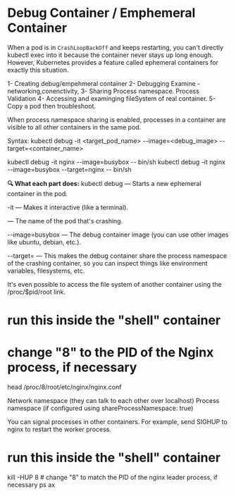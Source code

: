 # Debug Container / Emphemeral Container



When a pod is in `CrashLoopBackOff` and keeps restarting, you can't directly kubectl exec into it because the container never stays up long enough. However, Kubernetes provides a feature called ephemeral containers for exactly this situation.



1- Creating debug/empehmeral container
2- Debugging Examine - networking,conenctivity,
3- Sharing Process namespace. Process Validation
4- Accessing and examinging fileSystem of real container.
5-Copy a pod then troubleshoot.


When process namespace sharing is enabled, processes in a container are visible to all other containers in the same pod.



Syntax:
kubectl debug -it <target_pod_name> --image=<debug_image> --target=<container_name>   


kubectl debug -it nginx --image=busybox  -- bin/sh
kubectl debug -it nginx --image=busybox --target=nginx -- bin/sh



**🔍 What each part does:**
kubectl debug — Starts a new ephemeral container in the pod.

-it — Makes it interactive (like a terminal).

<pod-name> — The name of the pod that's crashing.

--image=busybox — The debug container image (you can use other images like ubuntu, debian, etc.).

--target=<container-name> — This makes the debug container share the process namespace of the crashing container, so you can inspect things like environment variables, filesystems, etc.





It's even possible to access the file system of another container using the /proc/$pid/root link.


# run this inside the "shell" container
# change "8" to the PID of the Nginx process, if necessary
head /proc/8/root/etc/nginx/nginx.conf




Network namespace (they can talk to each other over localhost)
Process namespace (if configured using shareProcessNamespace: true)


You can signal processes in other containers. For example, send SIGHUP to nginx to restart the worker process. 

# run this inside the "shell" container
kill -HUP 8   # change "8" to match the PID of the nginx leader process, if necessary
ps ax
